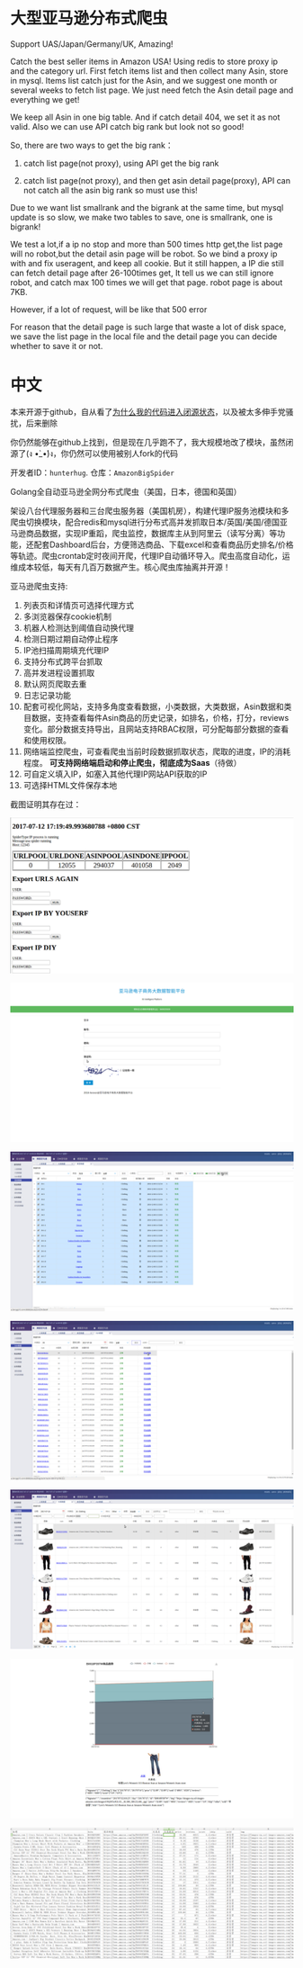 # 大型亚马逊分布式爬虫

Support UAS/Japan/Germany/UK, Amazing!

Catch the best seller items in Amazon USA! Using redis to store proxy ip and the category url. First fetch items list and then collect many Asin, store in mysql. Items list catch just for the Asin, and we suggest one month or several weeks to fetch list page. We just need fetch the Asin detail page and everything we get!

We keep all Asin in one big table. And if catch detail 404, we set it as not valid. Also we can use API catch big rank but look not so good!

So, there are two ways to get the big rank：

1. catch list page(not proxy), using API get the big rank

2. catch list page(not proxy), and then get asin detail page(proxy), API can not catch all the asin big rank so must use this!

Due to we want list smallrank and the bigrank at the same time, but mysql update is so slow, we make two tables to save, one is smallrank, one is bigrank!

We test a lot,if a ip no stop and more than 500 times http get,the list page will no robot,but the detail asin page will be robot. So we bind a proxy ip with and fix useragent, and keep all cookie. But it still happen, a IP die still can fetch detail page after 26-100times get, It tell us we can still ignore robot, and catch max 100 times we will get that page. robot page is about 7KB.

However, if a lot of request, will be like that 500 error

For reason that the detail page is such large that waste a lot of disk space, we save the list page in the local file and the detail page you can decide whether to save it or not.

# 中文

本来开源于github，自从看了[为什么我的代码进入闭源状态](http://www.yinwang.org/blog-cn/2017/04/18/close-source)，以及被太多伸手党骚扰，后来删除

你仍然能够在github上找到，但是现在几乎跑不了，我大规模地改了模块，虽然闭源了(ง •̀_•́)ง，你仍然可以使用被别人fork的代码

开发者ID：`hunterhug`.  仓库：`AmazonBigSpider`

Golang全自动亚马逊全网分布式爬虫（美国，日本，德国和英国）

架设八台代理服务器和三台爬虫服务器（美国机房），构建代理IP服务池模块和多爬虫切换模块，配合redis和mysql进行分布式高并发抓取日本/英国/美国/德国亚马逊商品数据，实现IP重蹈，爬虫监控，数据库主从到阿里云（读写分离）等功能，还配套Dashboard后台，方便筛选商品、下载excel和查看商品历史排名/价格等轨迹。爬虫crontab定时夜间开爬，代理IP自动循环导入。爬虫高度自动化，运维成本较低，每天有几百万数据产生。核心爬虫库抽离并开源！

亚马逊爬虫支持:

1. 列表页和详情页可选择代理方式
2. 多浏览器保存cookie机制
3. 机器人检测达到阈值自动换代理
4. 检测日期过期自动停止程序
5. IP池扫描周期填充代理IP
6. 支持分布式跨平台抓取
7. 高并发进程设置抓取
8. 默认网页爬取去重
9. 日志记录功能
10. 配套可视化网站，支持多角度查看数据，小类数据，大类数据，Asin数据和类目数据，支持查看每件Asin商品的历史记录，如排名，价格，打分，reviews变化。部分数据支持导出，且网站支持RBAC权限，可分配每部分数据的查看和使用权限。
11. 网络端监控爬虫，可查看爬虫当前时段数据抓取状态，爬取的进度，IP的消耗程度。   **可支持网络端启动和停止爬虫，彻底成为Saas**（待做）
12. 可自定义填入IP，如塞入其他代理IP网站API获取的IP
13. 可选择HTML文件保存本地

截图证明其存在过：

![](img/moniter.png)

![](img/login.png)

![](img/ca.png)

![](img/asin.png)

![](img/big.png)

![](img/trend.png)

![](img/excel.png)

